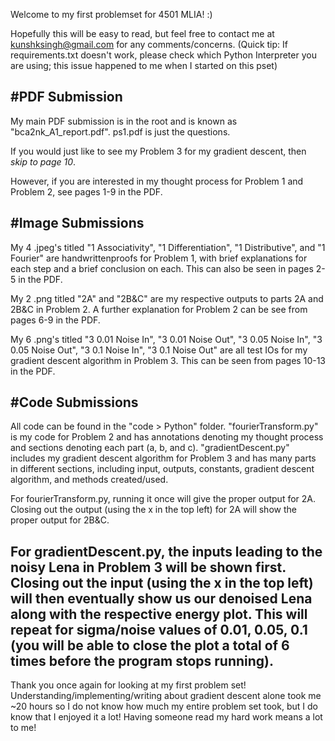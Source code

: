 Welcome to my first problemset for 4501 MLIA! :)

Hopefully this will be easy to read, but feel free to contact me at kunshksingh@gmail.com for any comments/concerns. (Quick tip: If requirements.txt doesn't work, please check which Python Interpreter you are using; this issue happened to me when I started on this pset)

#PDF Submission
---
My main PDF submission is in the root and is known as "bca2nk_A1_report.pdf". ps1.pdf is just the questions.

If you would just like to see my Problem 3 for my gradient descent, then *skip to page 10*.

However, if you are interested in my thought process for Problem 1 and Problem 2, see pages 1-9 in the PDF. 


#Image Submissions
---
My 4 .jpeg's titled "1 Associativity", "1 Differentiation", "1 Distributive", and "1 Fourier" are handwrittenproofs for Problem 1, with brief explanations for each step and a brief conclusion on each. This can also be seen in pages 2-5 in the PDF. 

My 2 .png titled "2A" and "2B&C" are my respective outputs to parts 2A and 2B&C in Problem 2. A further explanation for Problem 2 can be see from pages 6-9 in the PDF.

My 6 .png's titled "3 0.01 Noise In", "3 0.01 Noise Out", "3 0.05 Noise In", "3 0.05 Noise Out", "3 0.1 Noise In", "3 0.1 Noise Out" are all test IOs for my gradient descent algorithm in Problem 3. This can be seen from pages 10-13 in the PDF.


#Code Submissions
---
All code can be found in the "code > Python" folder. "fourierTransform.py" is my code for Problem 2 and has annotations denoting my thought process and sections denoting each part (a, b, and c). "gradientDescent.py" includes my gradient descent algorithm for Problem 3 and has many parts in different sections, including input, outputs, constants, gradient descent algorithm, and methods created/used.

For fourierTransform.py, running it once will give the proper output for 2A. Closing out the output (using the x in the top left) for 2A will show the proper output for 2B&C.

For gradientDescent.py, the inputs leading to the noisy Lena in Problem 3 will be shown first. Closing out the input (using the x in the top left) will then eventually show us our denoised Lena along with the respective energy plot. This will repeat for sigma/noise values of 0.01, 0.05, 0.1 (you will be able to close the plot a total of 6 times before the program stops running).
---

Thank you once again for looking at my first problem set! Understanding/implementing/writing about gradient descent alone took me ~20 hours so I do not know how much my entire problem set took, but I do know that I enjoyed it a lot! Having someone read my hard work means a lot to me!

